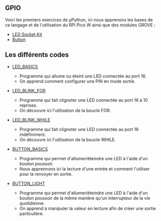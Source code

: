 ## GPIO

Voici les premiers exercices de µPython, ici nous apprenons les bases de ce langage et de l'utilisation du RPi Pico W ainsi que des modules GROVE : 

- [LED Socket Kit](GROVE_LED_KIT.jpeg)
- [Button](GROVE_BUTTON.jgp)

## Les différents codes

  - [LED_BASICS](LED_BASICS.py)
      - Programme qui allume ou éteint une LED connectée au port 16.
      - On apprend comment configurer une PIN en mode sortie.

  - [LED_BLINK_FOR](LED_BLINK_FOR.py)
      - Programme qui fait clignoter une LED connectée au port 16 à 10 reprises.
      - On découvre ici l'utilisation de la boucle FOR.

  - [LED_BLINK_WHILE](LED_BLINK_WHILE.py)
      - Programme qui fait clignoter une LED connectée au port 16 indéfiniment.
      - On découvre ici l'utilisation de la boucle WHILE.

  - [BUTTON_BASICS](BUTTON_BASICS.py)
      - Programme qui permet d'allumer/éteindre une LED à l'aide d'un bouton poussoir.
      - Nous apprennons ici la lecture d'une entrée et comment l'utiliser pour la renvoyer en sortie.

  - [BUTTON_LIGHT](BUTTON_LIGHT.py)
      - Programme qui permet d'allumer/éteindre une LED à l'aide d'un bouton poussoir de la même manière qu'un interrupteur de la vie quotidienne.
      - On apprend à manipuler la valeur en lecture afin de créer une sortie particulière.
